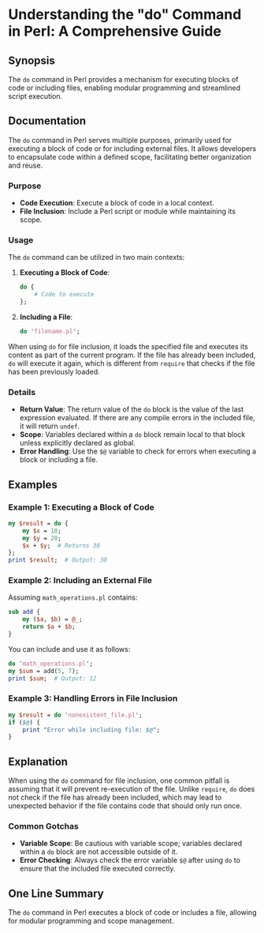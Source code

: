 <!--
Meta Description: # Understanding the "do" Command in Perl: A Comprehensive Guide ## Synopsis The `do` command in Perl provides a mechanism for executing blocks of code...
Meta Keywords: file, perl, code, block, command
-->

# Understanding the "do" Command in Perl: A Comprehensive Guide

## Synopsis
The `do` command in Perl provides a mechanism for executing blocks of code or including files, enabling modular programming and streamlined script execution.

## Documentation
The `do` command in Perl serves multiple purposes, primarily used for executing a block of code or for including external files. It allows developers to encapsulate code within a defined scope, facilitating better organization and reuse.

### Purpose
- **Code Execution**: Execute a block of code in a local context.
- **File Inclusion**: Include a Perl script or module while maintaining its scope.

### Usage
The `do` command can be utilized in two main contexts:

1. **Executing a Block of Code**:
   ```perl
   do {
       # Code to execute
   };
   ```

2. **Including a File**:
   ```perl
   do 'filename.pl';
   ```

When using `do` for file inclusion, it loads the specified file and executes its content as part of the current program. If the file has already been included, `do` will execute it again, which is different from `require` that checks if the file has been previously loaded.

### Details
- **Return Value**: The return value of the `do` block is the value of the last expression evaluated. If there are any compile errors in the included file, it will return `undef`.
- **Scope**: Variables declared within a `do` block remain local to that block unless explicitly declared as global.
- **Error Handling**: Use the `$@` variable to check for errors when executing a block or including a file.

## Examples

### Example 1: Executing a Block of Code
```perl
my $result = do {
    my $x = 10;
    my $y = 20;
    $x + $y;  # Returns 30
};
print $result;  # Output: 30
```

### Example 2: Including an External File
Assuming `math_operations.pl` contains:
```perl
sub add {
    my ($a, $b) = @_;
    return $a + $b;
}
```
You can include and use it as follows:
```perl
do 'math_operations.pl';
my $sum = add(5, 7);
print $sum;  # Output: 12
```

### Example 3: Handling Errors in File Inclusion
```perl
my $result = do 'nonexistent_file.pl';
if ($@) {
    print "Error while including file: $@";
}
```

## Explanation
When using the `do` command for file inclusion, one common pitfall is assuming that it will prevent re-execution of the file. Unlike `require`, `do` does not check if the file has already been included, which may lead to unexpected behavior if the file contains code that should only run once.

### Common Gotchas
- **Variable Scope**: Be cautious with variable scope; variables declared within a `do` block are not accessible outside of it.
- **Error Checking**: Always check the error variable `$@` after using `do` to ensure that the included file executed correctly.

## One Line Summary
The `do` command in Perl executes a block of code or includes a file, allowing for modular programming and scope management.